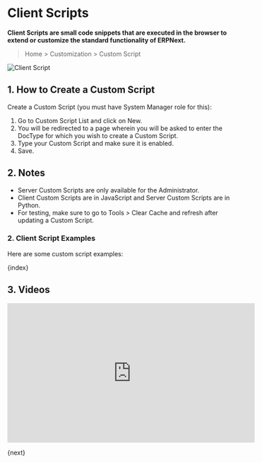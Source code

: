 <!-- add-breadcrumbs -->
# Client Scripts

**Client Scripts are small code snippets that are executed in the browser to extend or customize the standard functionality of ERPNext.** 

> Home > Customization > Custom Script

![Client Script](/docs/v13/assets/img/customize/customize-erpnext-client-scripts.png)

## 1. How to Create a Custom Script

Create a Custom Script (you must have System Manager role for this):

  1. Go to Custom Script List and click on New.
  2. You will be redirected to a page wherein you will be asked to enter the DocType for which you wish to create a Custom Script.
  3. Type your Custom Script and make sure it is enabled.
  4. Save.

## 2. Notes

  * Server Custom Scripts are only available for the Administrator.
  * Client Custom Scripts are in JavaScript and Server Custom Scripts are in Python.
  * For testing, make sure to go to Tools > Clear Cache and refresh after updating a Custom Script.

### 2. Client Script Examples
Here are some custom script examples:

{index}

## 3. Videos

<div class="embed-container">
    <iframe width="560" height="315" src="https://www.youtube.com/embed/WSzkpPm3iIU?controls=0&amp;start=1693" frameborder="0" allow="accelerometer; autoplay; encrypted-media; gyroscope; picture-in-picture" allowfullscreen></iframe>
</div>

{next}